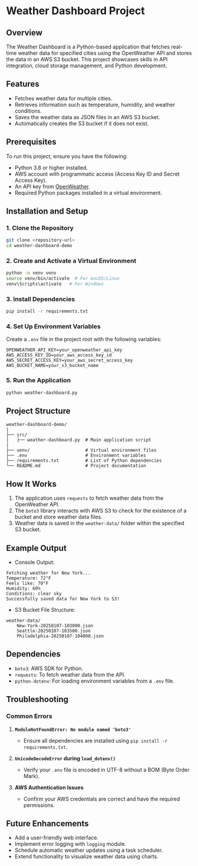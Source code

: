 # Weather Dashboard Project

## Overview
The Weather Dashboard is a Python-based application that fetches real-time weather data for specified cities using the OpenWeather API and stores the data in an AWS S3 bucket. This project showcases skills in API integration, cloud storage management, and Python development.

## Features
- Fetches weather data for multiple cities.
- Retrieves information such as temperature, humidity, and weather conditions.
- Saves the weather data as JSON files in an AWS S3 bucket.
- Automatically creates the S3 bucket if it does not exist.

## Prerequisites
To run this project, ensure you have the following:
- Python 3.8 or higher installed.
- AWS account with programmatic access (Access Key ID and Secret Access Key).
- An API key from [OpenWeather](https://openweathermap.org/api).
- Required Python packages installed in a virtual environment.

## Installation and Setup

### 1. Clone the Repository
```bash
git clone <repository-url>
cd weather-dashboard-demo
```

### 2. Create and Activate a Virtual Environment
```bash
python -m venv venv
source venv/bin/activate  # For macOS/Linux
venv\Scripts\activate   # For Windows
```

### 3. Install Dependencies
```bash
pip install -r requirements.txt
```

### 4. Set Up Environment Variables
Create a `.env` file in the project root with the following variables:
```env
OPENWEATHER_API_KEY=your_openweather_api_key
AWS_ACCESS_KEY_ID=your_aws_access_key_id
AWS_SECRET_ACCESS_KEY=your_aws_secret_access_key
AWS_BUCKET_NAME=your_s3_bucket_name
```

### 5. Run the Application
```bash
python weather-dashboard.py
```

## Project Structure
```
weather-dashboard-demo/
|
├── src/
│   ├── weather-dashboard.py  # Main application script
|
├── venv/                     # Virtual environment files
├── .env                      # Environment variables
├── requirements.txt          # List of Python dependencies
└── README.md                 # Project documentation
```

## How It Works
1. The application uses `requests` to fetch weather data from the OpenWeather API.
2. The `boto3` library interacts with AWS S3 to check for the existence of a bucket and store weather data files.
3. Weather data is saved in the `weather-data/` folder within the specified S3 bucket.

## Example Output
- Console Output:
```
Fetching weather for New York...
Temperature: 72°F
Feels like: 70°F
Humidity: 60%
Conditions: clear sky
Successfully saved data for New York to S3!
```

- S3 Bucket File Structure:
```
weather-data/
    New-York-20250107-103000.json
    Seattle-20250107-103500.json
    Philadelphia-20250107-104000.json
```

## Dependencies
- `boto3`: AWS SDK for Python.
- `requests`: To fetch weather data from the API.
- `python-dotenv`: For loading environment variables from a `.env` file.

## Troubleshooting
### Common Errors
1. **`ModuleNotFoundError: No module named 'boto3'`**
   - Ensure all dependencies are installed using `pip install -r requirements.txt`.

2. **`UnicodeDecodeError` during `load_dotenv()`**
   - Verify your `.env` file is encoded in UTF-8 without a BOM (Byte Order Mark).

3. **AWS Authentication Issues**
   - Confirm your AWS credentials are correct and have the required permissions.

## Future Enhancements
- Add a user-friendly web interface.
- Implement error logging with `logging` module.
- Schedule automatic weather updates using a task scheduler.
- Extend functionality to visualize weather data using charts.



